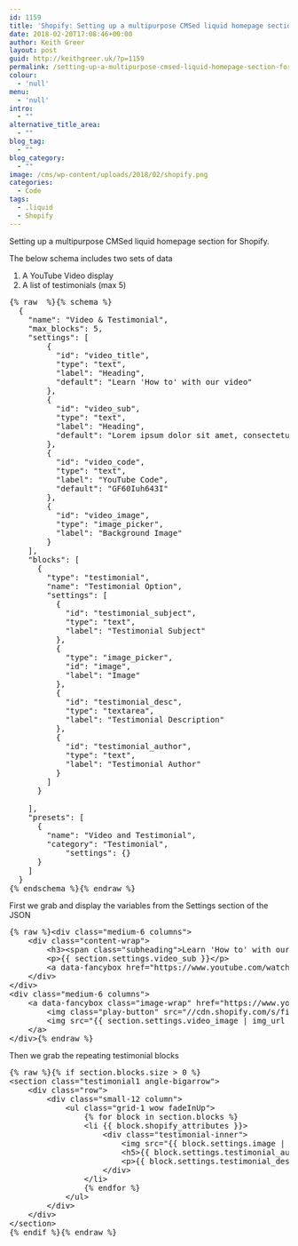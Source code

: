 ```yaml
---
id: 1159
title: 'Shopify: Setting up a multipurpose CMSed liquid homepage section'
date: 2018-02-20T17:08:46+00:00
author: Keith Greer
layout: post
guid: http://keithgreer.uk/?p=1159
permalink: /setting-up-a-multipurpose-cmsed-liquid-homepage-section-for-shopify
colour:
  - 'null'
menu:
  - 'null'
intro:
  - ""
alternative_title_area:
  - ""
blog_tag:
  - ""
blog_category:
  - ""
image: /cms/wp-content/uploads/2018/02/shopify.png
categories:
  - Code
tags:
  - .liquid
  - Shopify
---
```

Setting up a multipurpose CMSed liquid homepage section for Shopify.

The below schema includes two sets of data

  1. A YouTube Video display
  2. A list of testimonials (max 5)

<pre>{% raw  %}{% schema %}
  {
    "name": "Video & Testimonial",
    "max_blocks": 5,
  	"settings": [
		{
          "id": "video_title",
          "type": "text",
          "label": "Heading",
          "default": "Learn 'How to' with our video"
		},
		{
          "id": "video_sub",
          "type": "text",
          "label": "Heading",
          "default": "Lorem ipsum dolor sit amet, consectetur adipiscing elit, sed incididunt. Lorem ipsum dolor sit amet, consectetur adipiscing elit, sed do eiusmod"
		},
		{
          "id": "video_code",
          "type": "text",
          "label": "YouTube Code",
          "default": "GF60Iuh643I"
		},
		{
          "id": "video_image",
          "type": "image_picker",
          "label": "Background Image"
		}
  	],
  	"blocks": [
      {
        "type": "testimonial",
        "name": "Testimonial Option",
        "settings": [
          {
            "id": "testimonial_subject",
            "type": "text",
            "label": "Testimonial Subject"
      	  },
          {
            "type": "image_picker",
            "id": "image",
            "label": "Image"
          },
          {
            "id": "testimonial_desc",
            "type": "textarea",
            "label": "Testimonial Description"
          },
          {
            "id": "testimonial_author",
            "type": "text",
            "label": "Testimonial Author"
          }
        ]
      }
      
    ],
    "presets": [
      {
        "name": "Video and Testimonial",
        "category": "Testimonial",
		    "settings": {}
      }
    ]
  }
{% endschema %}{% endraw %}</pre>

First we grab and display the variables from the Settings section of the JSON

<pre>{% raw %}&lt;div class="medium-6 columns"&gt;
	&lt;div class="content-wrap"&gt;
		&lt;h3&gt;&lt;span class="subheading"&gt;Learn 'How to' with our&lt;/span&gt;{{ section.settings.video_title }}&lt;/h3&gt;
		&lt;p&gt;{{ section.settings.video_sub }}&lt;/p&gt;
		&lt;a data-fancybox href="https://www.youtube.com/watch?v={{ section.settings.video_code }}" class="button"&gt;View Video&lt;/a&gt;
	&lt;/div&gt;
&lt;/div&gt;
&lt;div class="medium-6 columns"&gt;
	&lt;a data-fancybox class="image-wrap" href="https://www.youtube.com/watch?v={{ section.settings.video_code }}"&gt;
		&lt;img class="play-button" src="//cdn.shopify.com/s/files/1/2602/4064/t/2/assets/play-button.png"&gt;
		&lt;img src="{{ section.settings.video_image | img_url }}"&gt;
	&lt;/a&gt;
&lt;/div&gt;{% endraw %}</pre>

Then we grab the repeating testimonial blocks

<pre>{% raw %}{% if section.blocks.size &gt; 0 %}
&lt;section class="testimonial1 angle-bigarrow"&gt;
	&lt;div class="row"&gt;
		&lt;div class="small-12 column"&gt;
			&lt;ul class="grid-1 wow fadeInUp"&gt;
				{% for block in section.blocks %}
				&lt;li {{ block.shopify_attributes }}&gt;
					&lt;div class="testimonial-inner"&gt;
						&lt;img src="{{ block.settings.image | img_url: '150x150' }}" alt="slider" /&gt;
						&lt;h5&gt;{{ block.settings.testimonial_author }}&lt;/h5&gt;
						&lt;p&gt;{{ block.settings.testimonial_desc }}&lt;/p&gt;
					&lt;/div&gt;
				&lt;/li&gt;
				{% endfor %}
			&lt;/ul&gt;
		&lt;/div&gt;
	&lt;/div&gt;
&lt;/section&gt;
{% endif %}{% endraw %}</pre>

&nbsp;

